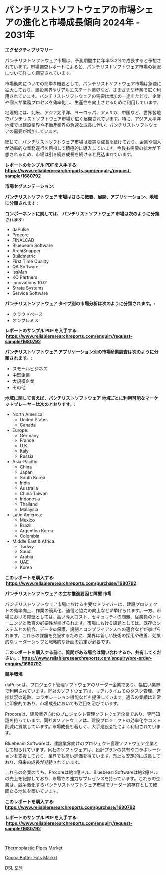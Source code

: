 <p><h1>パンチリストソフトウェアの市場シェアの進化と市場成長傾向 2024年 - 2031年</h1></p><p><strong>エグゼクティブサマリー</strong></p>
<p><p>パンチリストソフトウェア市場は、予測期間中に年率13.2%で成長すると予想されています。市場調査レポートによると、パンチリストソフトウェア市場の状況について詳しく調査されています。</p><p>市場動向についての簡単な概要として、パンチリストソフトウェア市場は急速に拡大しており、建設業界やリアルエステート業界など、さまざまな産業で広く利用されています。パンチリストソフトウェアの需要は増加の一途をたどり、企業や個人が業務プロセスを効率化し、生産性を向上させるために利用しています。</p><p>地理的には、北米、アジア太平洋、ヨーロッパ、アメリカ、中国など、世界各地でパンチリストソフトウェア市場が広く展開されています。特に、アジア太平洋地域では建設業界や不動産業界の急速な成長に伴い、パンチリストソフトウェアの需要が増加しています。</p><p>総じて、パンチリストソフトウェア市場は着実な成長を続けており、企業や個人が効率的な業務遂行を目指して積極的に導入しています。今後も需要の拡大が予想されるため、市場は引き続き成長を続けると見込まれています。</p></p>
<p><strong>レポートのサンプル PDF を入手する: <a href="https://www.reliableresearchreports.com/enquiry/request-sample/1680792">https://www.reliableresearchreports.com/enquiry/request-sample/1680792</a></strong></p>
<p><strong>市場セグメンテーション:</strong></p>
<p><strong> パンチリストソフトウェア 市場はさらに概要、展開、アプリケーション、地域に分類されます :</strong></p>
<p><strong>コンポーネントに関しては、 パンチリストソフトウェア 市場は次のように分類されます: &nbsp;</strong></p>
<p><ul><li>daPulse</li><li>Procore</li><li>FINALCAD</li><li>Bluebeam Software</li><li>ArchiSnapper</li><li>Buildmetric</li><li>First Time Quality</li><li>QA Software</li><li>IssMan</li><li>KO Partners</li><li>Innovations 10.01</li><li>Strata Systems</li><li>Service Software</li></ul></p>
<p><strong> パンチリストソフトウェア タイプ別の市場分析は次のように分類されます。:</strong></p>
<p><ul><li>クラウドベース</li><li>オンプレミス</li></ul></p>
<p><strong>レポートのサンプル PDF を入手する: &nbsp;<a href="https://www.reliableresearchreports.com/enquiry/request-sample/1680792">https://www.reliableresearchreports.com/enquiry/request-sample/1680792</a></strong></p>
<p><strong> パンチリストソフトウェア アプリケーション別の市場産業調査は次のように分類されます。:</strong></p>
<p><ul><li>スモールビジネス</li><li>中堅企業</li><li>大規模企業</li><li>その他</li></ul></p>
<p><strong>地域に関して言えば、パンチリストソフトウェア 地域ごとに利用可能なマーケットプレーヤーは次のとおりです。:</strong></p>
<p><ul>
    <li>
        North America:
        <ul>
            <li>United States</li>
            <li>Canada</li>
        </ul>
    </li>
    <li>
        Europe:
        <ul>
            <li>Germany</li>
            <li>France</li>
            <li>U.K.</li>
            <li>Italy</li>
            <li>Russia</li>
        </ul>
    </li>
    <li>
        Asia-Pacific:
        <ul>
            <li>China</li>
            <li>Japan</li>
            <li>South Korea</li>
            <li>India</li>
            <li>Australia</li>
            <li>China Taiwan</li>
            <li>Indonesia</li>
            <li>Thailand</li>
            <li>Malaysia</li>
        </ul>
    </li>
    <li>
        Latin America:
        <ul>
            <li>Mexico</li>
            <li>Brazil</li>
            <li>Argentina Korea</li>
            <li>Colombia</li>
        </ul>
    </li>
    <li>
        Middle East & Africa:
        <ul>
            <li>Turkey</li>
            <li>Saudi</li>
            <li>Arabia</li>
            <li>UAE</li>
            <li>Korea</li>
        </ul>
    </li>
    </ul></p>
<p><strong>このレポートを購入する: &nbsp;<a href="https://www.reliableresearchreports.com/purchase/1680792">https://www.reliableresearchreports.com/purchase/1680792</a></strong></p>
<p><strong>パンチリストソフトウェア の主な推進要因と障壁 市場</strong></p>
<p><p>パンチリストソフトウェア市場における主要なドライバーは、建設プロジェクトの効率向上、作業の簡素化、通信と協力の向上などが挙げられます。一方、市場における障壁としては、高い導入コスト、セキュリティの問題、従業員のトレーニングと教育の必要性が挙げられます。市場における課題としては、既存のシステムとの統合、データの保護、規制とコンプライアンスへの適合などが挙げられます。これらの課題を克服するために、業界は新しい技術の採用や改善、効果的なリーダーシップと戦略的な計画の策定が必要です。</p></p>
<p><strong>このレポートを購入する前に、質問がある場合は問い合わせるか、共有してください。:&nbsp; <a href="https://www.reliableresearchreports.com/enquiry/pre-order-enquiry/1680792">https://www.reliableresearchreports.com/enquiry/pre-order-enquiry/1680792</a></strong></p>
<p><strong>競争環境</strong></p>
<p><p>daPulseは、プロジェクト管理ソフトウェアのリーダー企業であり、幅広い業界で利用されています。同社のソフトウェアは、リアルタイムでのタスク管理、進捗状況の追跡、コラボレーション機能などを提供しています。過去の業績は非常に印象的であり、市場成長においても注目を浴びています。</p><p>Procoreは、建設業界向けのプロジェクト管理ソフトウェア企業であり、専門知譓を持っています。同社のソフトウェアは、建設プロジェクトの効率化やコスト削減に貢献しています。市場成長も著しく、大手建設会社によく利用されています。</p><p>Bluebeam Softwareは、建設業界向けのプロジェクト管理ソフトウェア企業として知られています。同社のソフトウェアは、設計プランの共有やコラボレーションを支援しており、業界でも高い評価を得ています。売上も安定的に成長しており、将来の成長が期待されています。</p><p>これらの企業のうち、Procoreは約4億ドル、Bluebeam Softwareは約2億ドルの売上を記録しており、市場での強力なプレゼンスを持っています。これらの企業は、競争激化するパンチリストソフトウェア市場でリーダー的存在として確固たる地位を築いています。</p></p>
<p><strong>このレポートを購入する: &nbsp; <a href="https://www.reliableresearchreports.com/purchase/1680792">https://www.reliableresearchreports.com/purchase/1680792</a></strong></p>
<p><strong>レポートのサンプル PDF を入手する: &nbsp;<a href="https://www.reliableresearchreports.com/enquiry/request-sample/1680792">https://www.reliableresearchreports.com/enquiry/request-sample/1680792</a></strong><strong></strong></p>
<p>&nbsp;</p>
<p><p><a href="https://github.com/Sinjinluong3e0awx2m195k76/Market-Research-Report-List-1/blob/main/thermoplastic-pipes-market.md">Thermoplastic Pipes Market</a></p><p><a href="https://simplistic-meeting-7ee.notion.site/Global-Cocoa-Butter-Fats-Market-by-Types-Applications-and-Major-Players-with-Regional-Growth-Rate-44609b3e3c944ec7832664936fd3543d">Cocoa Butter Fats Market</a></p><p><a href="https://medium.com/@christianlarkinus/dsl-%EB%AA%A8%EB%8E%80-%EC%8B%9C%EC%9E%A5-%EC%A0%84%EB%A7%9D-%EC%82%B0%EC%97%85-%EA%B0%9C%EC%9A%94-%EB%B0%8F-%EC%98%88%EC%B8%A1-2024%EB%85%84%EB%B6%80%ED%84%B0-2031%EB%85%84%EA%B9%8C%EC%A7%80-7986b8b20357">DSL 모뎀</a></p></p>